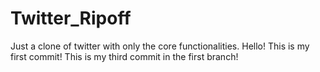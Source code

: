 # Twitter_Ripoff
Just a clone of twitter with only the core functionalities.
Hello! This is my first commit!
This is my third commit in the first branch!